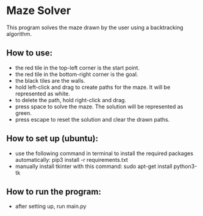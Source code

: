 # Maze Solver

This program solves the maze drawn by the user using a backtracking algorithm.

How to use:
- 
* the red tile in the top-left corner is the start point.
* the red tile in the bottom-right corner is the goal.
* the black tiles are the walls.
* hold left-click and drag to create paths for the maze. It will be represented as white.
* to delete the path, hold right-click and drag.
* press space to solve the maze. The solution will be represented as green.
* press escape to reset the solution and clear the drawn paths.

How to set up (ubuntu):
-
* use the following command in terminal to install the required packages automatically: pip3 install -r requirements.txt
* manually install tkinter with this command: sudo apt-get install python3-tk

How to run the program:
-
* after setting up, run main.py